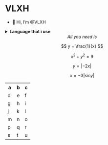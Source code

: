 <h1><strong>VLXH</strong></h1>


- 👋 Hi, I’m @VLXH

<details><summary><strong>Language that i use</strong></summary>
Python
</br>
Javascript
</br>
HTML
</br>
CSS
</br>
Java
</details>

<div align="center"><em>All you need is</em></div>

$$
y = \frac{1}{x}
$$

$$
x^2 + y^2 = 9
$$

$$
y = |-2x|
$$

$$
x = -3|sin y|
$$

<table>
  <tr>
    <th>a</th>
    <th>b</th>
    <th>c</th>
  </tr>
  <tr>
    <td>d</td>
    <td>e</td>
    <td>f</td>
  </tr>
  <tr>
    <td>g</td>
    <td>h</td>
    <td>i</td>
  </tr>
  <tr>
    <td>j</td>
    <td>k</td>
    <td>l</td>
  </tr>
  <tr>
    <td>m</td>
    <td>n</td>
    <td>o</td>
  </tr>
  <tr>
    <td>p</td>
    <td>q</td>
    <td>r</td>
  </tr>
  <tr>
    <td>s</td>
    <td>t</td>
    <td>u</td>
  </tr>
</table>
<!---
VLXH/VLXH is a ✨ special ✨ repository because its `README.md` (this file) appears on your GitHub profile.
You can click the Preview link to take a look at your changes.
--->
